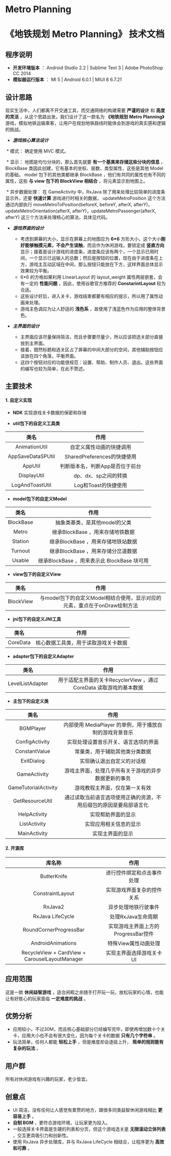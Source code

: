 # Metro Planning

# 《地铁规划 Metro Planning》 技术文档

## 程序说明

* **开发环境版本** ： Android Studio 2.2 | Sublime Text 3 | Adobe PhotoShop CC 2014
* **模拟器运行版本** ： MI 5 | Android 6.0.1 | MIUI 8 6.7.21

## 设计思路
现实生活中，人们都离不开交通工具，而交通网络的构建需要 **严谨的设计** 和 **高度的灵活** ，从这个思路出发，我们设计了这一款名为 **《地铁规划 Metro Planning》** 游戏，模拟地铁运输乘客，让用户在规划地铁路线时能体会到游戏的真实感和逻辑的挑战。

* ***游戏核心算法设计***

  * 模式：
 确定使用 MVC 模式。
 
  * 显示：
 地图是均匀分块的，那么首先就要 **有一个基类来存储这些分块的信息** ， BlockBase 类因此创建，它有基本的坐标、层数、类型属性，这些是其他 Model 的基础。
 model 包下的其他类都继承 BlockBase ，他们有共同的属性也有不同的属性，这些 **与 view 包下的 BlockView 相结合** ，将元素显示到地图上。
 
  * 异步数据处理：
 在 GameActivity 中，RxJava 除了用来处理比较简单的进度条显示外，还要 **快速计算** 游戏进行时相关的数据， updateMetroPosition 这个方法通过内部执行 moveMetroToPosition(beforeX, beforeY, afterX, afterY)，updateMetroOrientation(afterX, afterY)，updateMetroPassenger(afterX, afterY) 这三个方法来处理核心的算法，具体见代码。

* ***游戏界面的设计***
  * 考虑到屏幕的大小，显示在屏幕上的地图应为 **6\*6** 方形大小，这个大小**刚好能够触摸元素，不会产生误触**，而且作为休闲游戏，要锁定成 **竖直方向** 显示；接着是设计游戏的进度条，进度条应该有两个，一个显示已用时间，一个显示已运输人的总数；然后是按钮的位置，现在由于进度条在上方，游戏主互动区域在中间，那么按钮只能放在下方，这样界面总体显示效果较为平衡。
  * 6\*6 的方格如果利用 LinearLayout 的 layout_weight 属性两层嵌套，会有一定的 **性能问题** ，因此，使用谷歌官方推荐的 **ConstarintLayout** 较为合适。
  * 这些设计好后，进入关卡，游戏结束都要有相应的提示，所以用了属性动画来处理。
  * 游戏主色调应为让人舒适的 **浅色系** ，故使用了浅蓝色作为应用的整体背景色。

* ***主界面的设计***
  * 主界面应该尽量保持简洁，而且步骤要尽量少，所以应该把选关部分直接放到主界面。
  * 接着，既然标题和选关区占了屏幕的中间大部分的空间，其他辅助按钮应该放在四个角落，平衡界面。
  * 这四个按钮对应的功能很规范：设置、帮助、制作人员、退出。这些界面的编写也较为简单，在此不赘述。

## 主要技术

#### **1. 自定义实现**

* **NDK** 
  实现游戏关卡数据的保密和存储

* **util包下的自定义工具类**

| 类名 | 作用 |
|:-------------:|:-------------:|
| AnimationUtil | 自定义属性动画的快捷调用 |
| AppSaveDataSPUtil | SharedPreferences的快捷使用 |
| AppUtil | 判断版本名，判断App是否位于前台 |
| DisplayUtil | dp、dx、sp之间的转换 |
| LogAndToastUtil | Log和Toast的快捷使用 |

* **model包下的自定义Model**

| 类名 | 作用 |
|:-------------:|:-------------:|
| BlockBase | 抽象类基类，是其他model的父类 |
| Metro | 继承BlockBase ，用来存储地铁数据 |
| Station | 继承BlockBase ，用来存储地铁站数据 |
| Turnout | 继承BlockBase ，用来存储分岔道数据 |
| Usable | 继承BlockBase ，用来表示此 BlockBase 块可用 |

* **view包下的自定义View**

| 类名 | 作用 |
|:-------------:|:-------------:|
| BlockView | 与model包下的自定义Model相结合使用，显示对应的元素，重点在于onDraw绘制方法 |

* **jni包下的自定义JNI工具**

| 类名 | 作用 |
|:-------------:|:-------------:|
| CoreData | 核心数据工具类，用于读取游戏关卡数据 |

* **adapter包下的自定义Adapter**

| 类名 | 作用 |
|:-------------:|:-------------:|
| LevelListAdapter | 用于适配主界面的关卡RecyclerView ，通过 CoreData 读取游戏的基本数据 |

* **主包下的自定义类**

| 类名 | 作用 |
|:-------------:|:-------------:|
| BGMPlayer | 内部使用 MediaPlayer 的单例，用于播放自制的游戏背景音乐 |
| ConfigActivity | 实现处理设置音乐开关、语言选项的界面 |
| ConstantValue | 常量类，用于辅助其他类分类数据 |
| ExitDialog | 实现确认退出自定义的对话框 |
| GameActivity | 游戏主界面，处理几乎所有关于游戏的异步数据更新的事务 |
| GameTutorialActivity | 游戏教程主界面，仅在第一关有效 |
| GetResourceUtil | 通过读取当前语言选项使用正确的资源，不用后缀包的原因是要局部语言化 |
| HelpActivity | 实现帮助界面的显示 |
| ListActivity | 实现应用相关信息的显示 |
| MainActivity | 实现主界面的显示 |


#### **2. 开源库**

| 库名称 | 作用 |
|:-------------:|:-------------:|
| ButterKnife | 进行控件绑定和点击事件处理 |
| ConstraintLayout | 实现游戏界面复杂的控件关系 |
| RxJava2 | 异步处理地铁行驶事件 |
| RxJava LifeCycle | 处理RxJava生命周期 |
| RoundCornerProgressBar | 实现游戏主界面上方的ProgressBar控件 |
| AndroidAnimations | 特殊View属性动画处理 |
| RecycleView + CardView + CarouselLayoutManager | 实现主界面选择游戏关卡UI |

## 应用范围

这是一款 **休闲益智游戏** ，适合闲暇之余随手打开玩一玩，放松玩家的心情，也能让有好胜心的玩家面临 **一定难度的挑战** 。


## 优势分析
* 应用较小，不过30M，而且核心基础部分已经编写完毕，即使再增加数十个关卡，应用大小也不会有很大变化，因为每个关卡的数据 **只有几个字符串** 。
* 玩法简单，任何人都能 **轻松上手** ，但是难度却会逐级上升， **简单的规则能有复杂的玩法** 。


## 用户群
所有对休闲游戏有兴趣的玩家，老少皆宜。


## 创意点
* UI 简洁，没有任何让人感觉有累赘的地方，跟很多同类益智休闲游戏相比 **更容易上手** 。
* **自制 BGM** ，更符合游戏环境，让玩家更为投入。
* 一般选择关卡界面是生硬的列表和分页，但这个游戏选关是 **无限滚动立体列表** ，交互更具吸引力和创新性。
* 使用 RxJava 异步处理库，并与 RxJava LifeCycle 相结合，让程序更为
 **高效和可靠** 。
